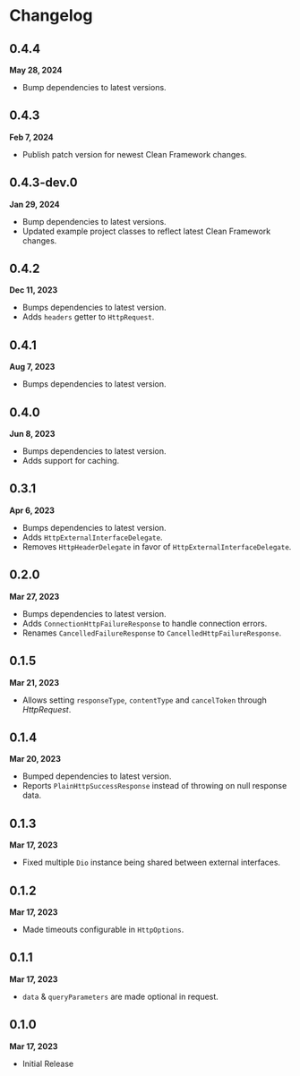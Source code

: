 # Changelog
## 0.4.4
**May 28, 2024**
- Bump dependencies to latest versions.

## 0.4.3
**Feb 7, 2024**
- Publish patch version for newest Clean Framework changes.

## 0.4.3-dev.0
**Jan 29, 2024**
- Bump dependencies to latest versions.
- Updated example project classes to reflect latest Clean Framework changes.

## 0.4.2
**Dec 11, 2023**
- Bumps dependencies to latest version.
- Adds `headers` getter to `HttpRequest`.

## 0.4.1
**Aug 7, 2023**
- Bumps dependencies to latest version.

## 0.4.0
**Jun 8, 2023**
- Bumps dependencies to latest version.
- Adds support for caching.

## 0.3.1
**Apr 6, 2023**
- Bumps dependencies to latest version.
- Adds `HttpExternalInterfaceDelegate`.
- Removes `HttpHeaderDelegate` in favor of `HttpExternalInterfaceDelegate`.

## 0.2.0
**Mar 27, 2023**
- Bumps dependencies to latest version.
- Adds `ConnectionHttpFailureResponse` to handle connection errors.
- Renames `CancelledFailureResponse` to `CancelledHttpFailureResponse`.

## 0.1.5
**Mar 21, 2023**
- Allows setting `responseType`, `contentType` and `cancelToken` through *HttpRequest*.

## 0.1.4
**Mar 20, 2023**
- Bumped dependencies to latest version.
- Reports `PlainHttpSuccessResponse` instead of throwing on null response data.

## 0.1.3
**Mar 17, 2023**
- Fixed multiple `Dio` instance being shared between external interfaces.

## 0.1.2
**Mar 17, 2023**
- Made timeouts configurable in `HttpOptions`.

## 0.1.1
**Mar 17, 2023**
- `data` & `queryParameters` are made optional in request.

## 0.1.0
**Mar 17, 2023**
- Initial Release